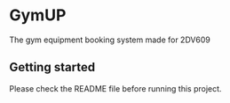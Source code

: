 # GymUP

The gym equipment booking system made for 2DV609

## Getting started

Please check the README file before running this project.


